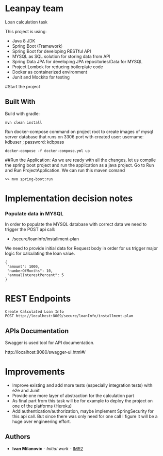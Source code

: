 # Leanpay team
Loan calculation task

This project is using:
- Java 8 JDK
- Spring Boot (Framework)
- Spring Boot for developing RESTful API
- MYSQL as SQL solution for storing data from API
- Spring Data JPA for developing JPA repositories/Data for MYSQL  
- Project Lombok for reducing boilerplate code
- Docker as containerized environment
- Junit and Mockito for testing

#Start the project

## Built With

Build with gradle:
```
mvn clean install
```
Run docker-compose command on project root to create images of mysql server database that runs on 3306 port
with created user: username: kdbuser ; password: kdbpass
```
docker-compose -f docker-compose.yml up
```
##Run the Application:
As we are ready with all the changes, let us compile the spring boot project and run the application as a java project. Go to Run and Run ProjectApplication.
We can run this maven comand 
````
>> mvn spring-boot:run
````
# Implementation decision notes

### Populate data in MYSQL
In order to populate the MYSQL database with correct data we need to trigger the POST api call:
 - /secure/loanInfo/installment-plan

We need to provide initial data for Request body in order for us trigger 
major logic for calculating the loan value.
 ```
{
  "amount": 1000,
  "numberOfMonths": 10,
  "annualInterestPercent": 5
}
 ```

# REST Endpoints
```
Create Calculated Loan Info
POST http://localhost:8009/secure/loanInfo/installment-plan
```

## APIs Documentation
Swagger is used tool for API documentation.

http://localhost:8080/swagger-ui.html#/

# Improvements
- Improve existing and add more tests (especially integration tests) with e2e and Junit
- Provide one more layer of abstraction for the calculation part
- As final part from this task will be for example to deploy the project on one of the platforms (Heroku)
- Add authentication/authorization, maybe implement SpringSecurity for this api call. But
since there was only need for one call I figure it will be a huge over engineering effort.    

## Authors

* **Ivan Milanovic** - *Initial work* - [IM92](https://github.com/IM92)